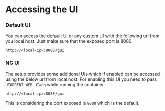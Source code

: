 # Accessing the UI

### Default UI

You can access the default UI or any custom UI with the following url from you local host. Just make sure that the exposed port is 8080.

```
http://<local-ip>:8080/gui
```

### NG UI

The setup provides some additional UIs which if enabled can be accessed using the below url from local host. For enabling this UI you need to pass `UTORRENT_WEB_UI=ng` while running the container.

```
http://<local-ip>:8080/gui
```

This is considering the port exposed is `8080` which is the default.

